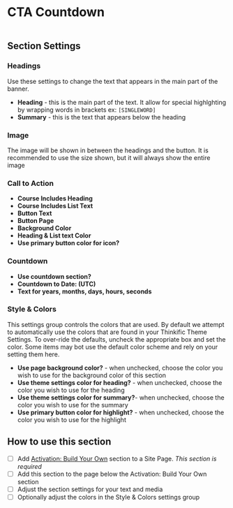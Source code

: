 # CTA Countdown

<figure><img src="https://import.cdn.thinkific.com/164072/courses/2010960/CTACountdown-220925-153334.jpg" alt=""><figcaption></figcaption></figure>

## Section Settings

### Headings

Use these settings to change the text that appears in the main part of the banner.

* **Heading** - this is the main part of the text. It allow for special highlghting by wrapping words in brackets ex: `[SINGLEWORD]`
* **Summary** - this is the text that appears below the heading

### Image

The image will be shown in between the headings and the button. It is recommended to use the size shown, but it will always show the entire image&#x20;

### Call to Action

* **Course Includes Heading**
* **Course Includes List Text**
* **Button Text**
* **Button Page**
* **Background Color**
* **Heading & List text Color**
* **Use primary button color for icon?**

### Countdown

* **Use countdown section?**
* **Countdown to Date: (UTC)**
* **Text for years, months, days, hours, seconds**

### Style & Colors

This settings group controls the colors that are used. By default we attempt to automatically use the colors that are found in your Thinkific Theme Settings. To over-ride the defaults, uncheck the appropriate box and set the color. Some items may bot use the default color scheme and rely on your setting them here.

* **Use page background color?** - when unchecked, choose the color you wish to use for the background color of this section
* **Use theme settings color for heading?** - when unchecked, choose the color you wish to use for the heading
* **Use theme settings color for summary?**- when unchecked, choose the color you wish to use for the summary
* **Use primary button color for highlight?** - when unchecked, choose the color you wish to use for the highlight

## How to use this section

* [ ] Add [Activation: Build Your Own](activation-build-your-own-section.md) section to a Site Page. _This section is required_
* [ ] Add this section to the page below the Activation: Build Your Own section
* [ ] Adjust the section settings for your text and media
* [ ] Optionally adjust the colors in the Style & Colors settings group
